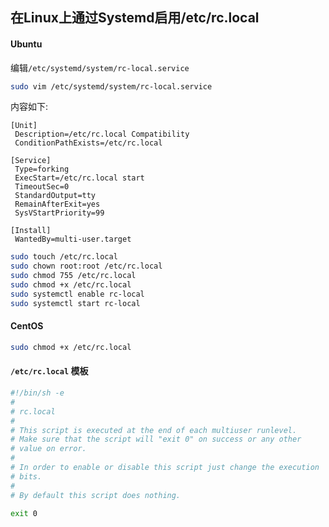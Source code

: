## 在Linux上通过Systemd启用/etc/rc.local

#### Ubuntu

编辑`/etc/systemd/system/rc-local.service`

```bash
sudo vim /etc/systemd/system/rc-local.service
```

内容如下:

```text
[Unit]
 Description=/etc/rc.local Compatibility
 ConditionPathExists=/etc/rc.local

[Service]
 Type=forking
 ExecStart=/etc/rc.local start
 TimeoutSec=0
 StandardOutput=tty
 RemainAfterExit=yes
 SysVStartPriority=99

[Install]
 WantedBy=multi-user.target
```

```bash
sudo touch /etc/rc.local
sudo chown root:root /etc/rc.local
sudo chmod 755 /etc/rc.local
sudo chmod +x /etc/rc.local
sudo systemctl enable rc-local
sudo systemctl start rc-local
```

#### CentOS

```bash
sudo chmod +x /etc/rc.local
```

#### `/etc/rc.local` 模板

```bash
#!/bin/sh -e
#
# rc.local
#
# This script is executed at the end of each multiuser runlevel.
# Make sure that the script will "exit 0" on success or any other
# value on error.
#
# In order to enable or disable this script just change the execution
# bits.
#
# By default this script does nothing.

exit 0
```
